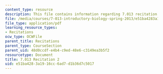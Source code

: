 ```yaml
---
content_type: resource
description: This file contains information regarding 7.013 recitation 2.
file: /media/courses/7-013-introductory-biology-spring-2013/e51ba4283a1916cc6ad7d1b36d7c5017_MIT7_013S12_Recitation_2.pdf
file_type: application/pdf
learning_resource_types:
- Recitations
ocw_type: OCWFile
parent_title: Recitations
parent_type: CourseSection
parent_uid: 48d0ccdf-e4b4-c9ed-48e6-c3149ea3b5f2
resourcetype: Document
title: 7.013 Recitation 2
uid: e51ba428-3a19-16cc-6ad7-d1b36d7c5017
---
```

